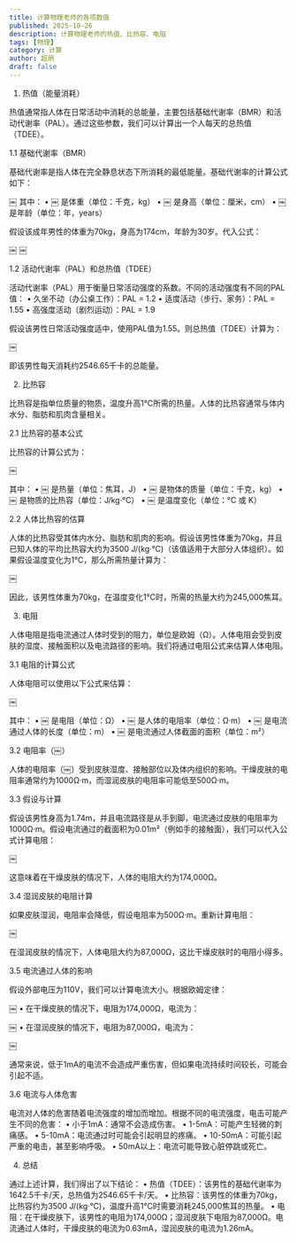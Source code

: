 ```yaml
---
title: 计算物理老师的各项数值
published: 2025-10-26
description: 计算物理老师的热值、比热容、电阻
tags: [物理]
category: 计算
author: 超炳
draft: false
---
```



1. 热值（能量消耗）

热值通常指人体在日常活动中消耗的总能量，主要包括基础代谢率（BMR）和活动代谢率（PAL）。通过这些参数，我们可以计算出一个人每天的总热值（TDEE）。

1.1 基础代谢率（BMR）

基础代谢率是指人体在完全静息状态下所消耗的最低能量。基础代谢率的计算公式如下：

￼
其中：
	•	￼ 是体重（单位：千克，kg）
	•	￼ 是身高（单位：厘米，cm）
	•	￼ 是年龄（单位：年，years）

假设该成年男性的体重为70kg，身高为174cm，年龄为30岁。代入公式：

￼
￼

1.2 活动代谢率（PAL）和总热值（TDEE）

活动代谢率（PAL）用于衡量日常活动强度的系数。不同的活动强度有不同的PAL值：
	•	久坐不动（办公桌工作）：PAL = 1.2
	•	适度活动（步行、家务）：PAL = 1.55
	•	高强度活动（剧烈运动）：PAL = 1.9

假设该男性日常活动强度适中，使用PAL值为1.55。则总热值（TDEE）计算为：

￼

即该男性每天消耗约2546.65千卡的总能量。

2. 比热容

比热容是指单位质量的物质，温度升高1°C所需的热量。人体的比热容通常与体内水分、脂肪和肌肉含量相关。

2.1 比热容的基本公式

比热容的计算公式为：

￼

其中：
	•	￼ 是热量（单位：焦耳，J）
	•	￼ 是物体的质量（单位：千克，kg）
	•	￼ 是物质的比热容（单位：J/kg·°C）
	•	￼ 是温度变化（单位：°C 或 K）

2.2 人体比热容的估算

人体的比热容受其体内水分、脂肪和肌肉的影响。假设该男性体重为70kg，并且已知人体的平均比热容大约为3500 J/(kg·°C)（该值适用于大部分人体组织）。如果假设温度变化为1°C，那么所需热量计算为：

￼

因此，该男性体重为70kg，在温度变化1°C时，所需的热量大约为245,000焦耳。

3. 电阻

人体电阻是指电流通过人体时受到的阻力，单位是欧姆（Ω）。人体电阻会受到皮肤的湿度、接触面积以及电流路径的影响。我们将通过电阻公式来估算人体电阻。

3.1 电阻的计算公式

人体电阻可以使用以下公式来估算：

￼

其中：
	•	￼ 是电阻（单位：Ω）
	•	￼ 是人体的电阻率（单位：Ω·m）
	•	￼ 是电流通过人体的长度（单位：m）
	•	￼ 是电流通过人体截面的面积（单位：m²）

3.2 电阻率（￼）

人体的电阻率（￼）受到皮肤湿度、接触部位以及体内组织的影响。干燥皮肤的电阻率通常约为1000Ω·m，而湿润皮肤的电阻率可能低至500Ω·m。

3.3 假设与计算

假设该男性身高为1.74m，并且电流路径是从手到脚，电流通过皮肤的电阻率为1000Ω·m。假设电流通过的截面积为0.01m²（例如手的接触面），我们可以代入公式计算电阻：

￼

这意味着在干燥皮肤的情况下，人体的电阻大约为174,000Ω。

3.4 湿润皮肤的电阻计算

如果皮肤湿润，电阻率会降低，假设电阻率为500Ω·m。重新计算电阻：

￼

在湿润皮肤的情况下，人体电阻大约为87,000Ω，这比干燥皮肤时的电阻小得多。

3.5 电流通过人体的影响

假设外部电压为110V，我们可以计算电流大小。根据欧姆定律：

￼
	•	在干燥皮肤的情况下，电阻为174,000Ω，电流为：

￼
	•	在湿润皮肤的情况下，电阻为87,000Ω，电流为：

￼

通常来说，低于1mA的电流不会造成严重伤害，但如果电流持续时间较长，可能会引起不适。

3.6 电流与人体危害

电流对人体的危害随着电流强度的增加而增加。根据不同的电流强度，电击可能产生不同的危害：
	•	小于1mA：通常不会造成伤害。
	•	1-5mA：可能产生轻微的刺痛感。
	•	5-10mA：电流通过时可能会引起明显的疼痛。
	•	10-50mA：可能引起严重的电击，甚至影响呼吸。
	•	50mA以上：电流可能导致心脏停跳或死亡。

4. 总结

通过上述计算，我们得出了以下结论：
	•	热值（TDEE）：该男性的基础代谢率为1642.5千卡/天，总热值为2546.65千卡/天。
	•	比热容：该男性的体重为70kg，比热容约为3500 J/(kg·°C)，温度升高1°C时需要消耗245,000焦耳的热量。
	•	电阻：在干燥皮肤下，该男性的电阻为174,000Ω；湿润皮肤下电阻为87,000Ω。电流通过人体时，干燥皮肤的电流为0.63mA，湿润皮肤的电流为1.26mA。

